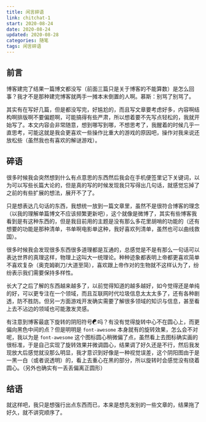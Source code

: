 ```yaml
---
title: 闲言碎语
link: chitchat-1
start: 2020-08-24
date: 2020-08-24
updated: 2020-08-28
categories: 随笔
tags: 闲言碎语
---
```


## 前言

博客建完了结果一篇博文都没写（前面三篇只是关于博客的不能算数）是怎么回事？我才不是那种建完博客就两手一摊本末倒置的人啊。慕斯：别骂了别骂了。

<!-- more -->

其实有在写好几篇，但是都没写完，好尴尬的，而且写文章要考虑好多，内容啊结构啊排版啊不要偏题啊，可能搞得有些严肃，所以想着要不先写点轻松的，我就开始写了。本文内容会非常随意，想到哪写到哪，不想思考了，我醒着的时候几乎一直思考，可能这就是我会更喜欢一些操作比重大的游戏的原因吧，操作对我来说还放松些（虽然我也有喜欢的解谜游戏）。

## 碎语

很多时候我会突然想到什么有点意思的东西然后我会在手机便签里记下关键词，以为可以写些长篇大论的，但是真的写的时候发现我只写得出几句话，就感觉忘掉了之前的有些扩展的想法，展开不了了。

只是想表达几句话的东西，我想统一放到一篇文章里，虽然不是很符合博客的理念（以我的理解单篇博文不应该频繁更新吧），这个就像是微博了，其实有些博客我看到是有这种东西的，但是我目前用的主题是没有那么多花里胡哨的功能的（还有想要的功能是那种清单，书单啊电影单这种，我好喜欢列清单，虽然也可以曲线救国）。

很多时候我会发现很多东西很多道理都是互通的，总感觉是不是有那么一句话可以表达世界的真理这样，物理上这叫大一统理论。种种迹象都表明上帝都更喜欢简单不喜欢复杂（奥克姆剃刀/大道至简），喜欢跟上帝作对的生物就不这样认为了，纷纷表示我们需要保持多样性。

长大了之后了解的东西越来越多了，以前觉得知道的越多越好，如今觉得还是单纯的好，可以更专注在一个领域，而且互联网时代垃圾信息太太太多了，还有各种剧透，防不胜防。但另一方面游戏开发确实需要了解很多领域的知识与信息，甚至看上去不沾边的领域也可能激发灵感。

有注意到博客最底下旋转的阴阳符号☯吗？有没有觉得旋转中心不在圆心上，而更偏向黑色中间的点？但是明明是 `font-awesome` 本身就有的旋转效果，怎么会不对呢，我以为是 `font-awesome` 这个图标圆心稍微偏了点，虽然看上去图标确实画的很标准，于是自己实现了旋转效果并微调圆心，结果调了好久还是不行，然后我发现放大后感觉就没那么明显，我才意识到好像是一种视觉误差，这个阴阳图由于是一黑一白（或者说透明）的，看上去重心在黑的部分，所以旋转时会感觉没有绕着圆心。（另外也确实有一丢丢偏离正圆形）

## 结语

就这样吧，我只是想强行出点东西而已，本来是想先发别的一些文章的，结果拖了好久，就不讲究顺序了。
